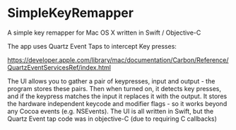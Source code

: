 # SimpleKeyRemapper
A simple key remapper for Mac OS X written in Swift / Objective-C

The app uses Quartz Event Taps to intercept Key presses:

https://developer.apple.com/library/mac/documentation/Carbon/Reference/QuartzEventServicesRef/index.html

The UI allows you to gather a pair of keypresses, input and output - the program stores these pairs.  Then when turned on, it detects key presses, and if the keypress matches the input it replaces it with the output.  It stores the hardware independent keycode and modifier flags - so it works beyond any Cocoa events (e.g. NSEvents).  The UI is all written in Swift, but the Quartz Event tap code was in objective-C (due to requiring C callbacks)
